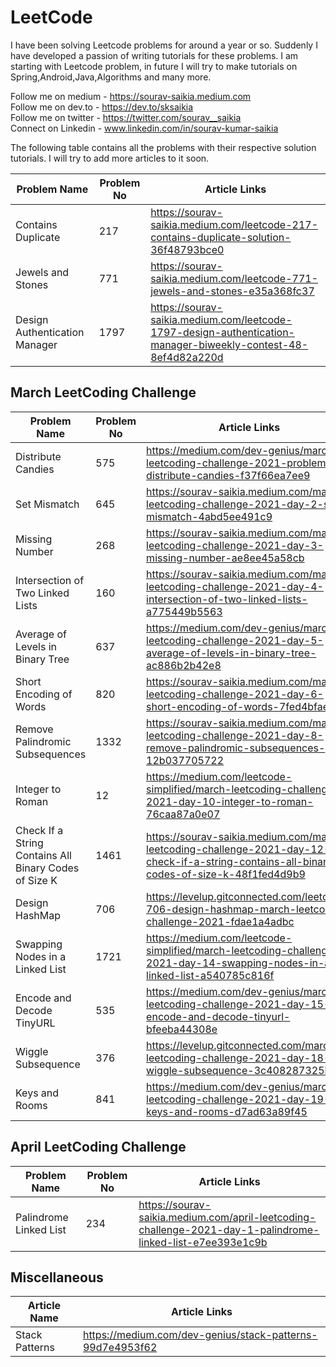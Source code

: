 # LeetCode
I have been solving Leetcode problems for around a year or so. Suddenly I have developed a passion of writing tutorials for these problems. I am starting with Leetcode problem, in future I will try to make tutorials on Spring,Android,Java,Algorithms and many more. <br/>

Follow me on medium - https://sourav-saikia.medium.com <br/>
Follow me on dev.to - https://dev.to/sksaikia <br/>
Follow me on twitter - https://twitter.com/sourav__saikia <br/>
Connect on Linkedin - www.linkedin.com/in/sourav-kumar-saikia <br/>

The following table contains all the problems with their respective solution tutorials. I will try to add more articles to it soon.  


| Problem Name  | Problem No | Article Links | 
| ------------- | ------------- | ------------ |
| Contains Duplicate  | 217 | https://sourav-saikia.medium.com/leetcode-217-contains-duplicate-solution-36f48793bce0 |
| Jewels and Stones  | 771  | https://sourav-saikia.medium.com/leetcode-771-jewels-and-stones-e35a368fc37  |
| Design Authentication Manager| 1797 | https://sourav-saikia.medium.com/leetcode-1797-design-authentication-manager-biweekly-contest-48-8ef4d82a220d |


## March LeetCoding Challenge

| Problem Name  | Problem No | Article Links | 
| ------------- | ------------- | ------------ |
| Distribute Candies  | 575  | https://medium.com/dev-genius/march-leetcoding-challenge-2021-problem-1-distribute-candies-f37f66ea7ee9 |
| Set Mismatch  | 645  | https://sourav-saikia.medium.com/march-leetcoding-challenge-2021-day-2-set-mismatch-4abd5ee491c9 |
| Missing Number  | 268  | https://sourav-saikia.medium.com/march-leetcoding-challenge-2021-day-3-missing-number-ae8ee45a58cb |
| Intersection of Two Linked Lists  | 160  | https://sourav-saikia.medium.com/march-leetcoding-challenge-2021-day-4-intersection-of-two-linked-lists-a775449b5563 |
| Average of Levels in Binary Tree  | 637  | https://medium.com/dev-genius/march-leetcoding-challenge-2021-day-5-average-of-levels-in-binary-tree-ac886b2b42e8 |
| Short Encoding of Words  | 820  | https://sourav-saikia.medium.com/march-leetcoding-challenge-2021-day-6-short-encoding-of-words-7fed4bfae557 |
| Remove Palindromic Subsequences | 1332 | https://sourav-saikia.medium.com/march-leetcoding-challenge-2021-day-8-remove-palindromic-subsequences-12b037705722 |
| Integer to Roman | 12 | https://medium.com/leetcode-simplified/march-leetcoding-challenge-2021-day-10-integer-to-roman-76caa87a0e07 |
| Check If a String Contains All Binary Codes of Size K | 1461  | https://sourav-saikia.medium.com/march-leetcoding-challenge-2021-day-12-check-if-a-string-contains-all-binary-codes-of-size-k-48f1fed4d9b9 |
| Design HashMap | 706 | https://levelup.gitconnected.com/leetcode-706-design-hashmap-march-leetcoding-challenge-2021-fdae1a4adbc |
| Swapping Nodes in a Linked List | 1721 | https://medium.com/leetcode-simplified/march-leetcoding-challenge-2021-day-14-swapping-nodes-in-a-linked-list-a540785c816f |
| Encode and Decode TinyURL | 535 | https://medium.com/dev-genius/march-leetcoding-challenge-2021-day-15-encode-and-decode-tinyurl-bfeeba44308e |
| Wiggle Subsequence | 376 | https://levelup.gitconnected.com/march-leetcoding-challenge-2021-day-18-wiggle-subsequence-3c408287325b |
| Keys and Rooms | 841 | https://medium.com/dev-genius/march-leetcoding-challenge-2021-day-19-keys-and-rooms-d7ad63a89f45 |


## April LeetCoding Challenge

| Problem Name  | Problem No | Article Links | 
| ------------- | ------------- | ------------ |
| Palindrome Linked List  | 234  | https://sourav-saikia.medium.com/april-leetcoding-challenge-2021-day-1-palindrome-linked-list-e7ee393e1c9b |

## Miscellaneous

| Article Name  |  Article Links | 
| ------------- |  ------------ |
| Stack Patterns  | https://medium.com/dev-genius/stack-patterns-99d7e4953f62 

